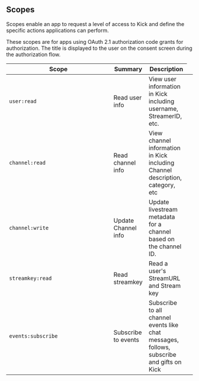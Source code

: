 ## Scopes

Scopes enable an app to request a level of access to Kick and define the specific actions applications can perform.

These scopes are for apps using OAuth 2.1 authorization code grants for authorization. The title is displayed to the user on the consent screen during the authorization flow.

<table>
   <thead>
      <tr>
         <th width="266">Scope</th>
         <th>Summary</th>
         <th>Description</th>
      </tr>
   </thead>
   <tbody>
      <tr>
         <td>
            <code>user:read</code>
         </td>
         <td><span data-gb-custom-inline data-tag="emoji" data-code="2705">Read user info</span></td>
         <td>View user information in Kick including username, StreamerID, etc.</td>
      </tr>
      <tr>
         <td>
            <code>channel:read</code>
         </td>
         <td><span data-gb-custom-inline data-tag="emoji" data-code="2705">Read channel info</span></td>
         <td><span data-gb-custom-inline data-tag="emoji" data-code="2705">View channel information in Kick including Channel description, category, etc</span></td>
         <td></td>
      </tr>
      <tr>
         <td>
            <code>channel:write</code>
         </td>
         <td><span data-gb-custom-inline data-tag="emoji" data-code="2705">Update Channel info</span></td>
         <td>Update livestream metadata for a channel based on the channel ID.</td>
      </tr>
      <tr>
         <td>
            <code>streamkey:read</code>
         </td>
         <td><span data-gb-custom-inline data-tag="emoji" data-code="2705">Read streamkey</span></td>
         <td>Read a user's StreamURL and Stream key</td>
      </tr>
       <tr>
         <td>
            <code>events:subscribe</code>
         </td>
         <td><span data-gb-custom-inline data-tag="emoji" data-code="2705">Subscribe to events</span></td>
         <td>Subscribe to all channel events like chat messages, follows, subscribe and gifts on Kick</td>
      </tr>
    </tbody>

 
   
</table>